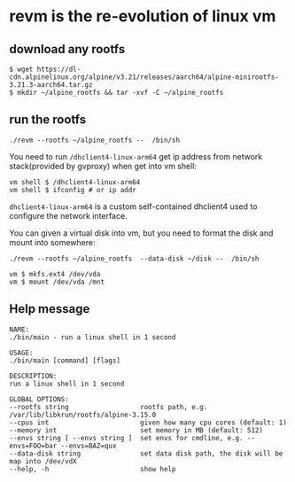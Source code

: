 # revm is the re-evolution of linux vm

## download any rootfs
```shell
$ wget https://dl-cdn.alpinelinux.org/alpine/v3.21/releases/aarch64/alpine-minirootfs-3.21.3-aarch64.tar.gz
$ mkdir ~/alpine_rootfs && tar -xvf -C ~/alpine_rootfs
```

## run the rootfs


```shell
./revm --rootfs ~/alpine_rootfs --  /bin/sh
```

You need to run `/dhclient4-linux-arm64` get ip address from network stack(provided by gvproxy) when get into vm shell:
```shell
vm shell $ /dhclient4-linux-arm64
vm shell $ ifconfig # or ip addr
```
`dhclient4-linux-arm64` is a custom self-contained dhclient4 used to configure the network interface. 


You can given a virtual disk into vm, but you need to format the disk and mount into somewhere:
```shell
./revm --rootfs ~/alpine_rootfs  --data-disk ~/disk --  /bin/sh

vm $ mkfs.ext4 /dev/vda
vm $ mount /dev/vda /mnt
```




## Help message

```
NAME:
./bin/main - run a linux shell in 1 second

USAGE:
./bin/main [command] [flags]

DESCRIPTION:
run a linux shell in 1 second

GLOBAL OPTIONS:
--rootfs string                  rootfs path, e.g. /var/lib/libkrun/rootfs/alpine-3.15.0
--cpus int                       given how many cpu cores (default: 1)
--memory int                     set memory in MB (default: 512)
--envs string [ --envs string ]  set envs for cmdline, e.g. --envs=FOO=bar --envs=BAZ=qux
--data-disk string               set data disk path, the disk will be map into /dev/vdX
--help, -h                       show help
```



